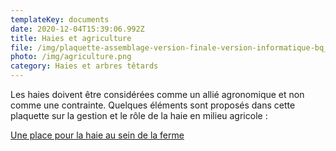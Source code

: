 ```yaml
---
templateKey: documents
date: 2020-12-04T15:39:06.992Z
title: Haies et agriculture
file: /img/plaquette-assemblage-version-finale-version-informatique-bq_compressed.pdf
photo: /img/agriculture.png
category: Haies et arbres têtards
---
```

Les haies doivent être considérées comme un allié agronomique et non comme une contrainte. Quelques éléments sont proposés dans cette plaquette sur la gestion et le rôle de la haie en milieu agricole :

<a href="/img/plaquette-assemblage-version-finale-version-informatique-bq_compressed.pdf" target="_blank">Une place pour la haie au sein de la ferme</a>